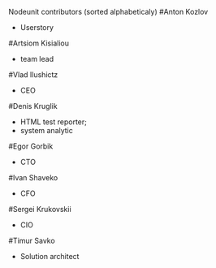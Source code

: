 Nodeunit contributors (sorted alphabeticaly)
#Anton Kozlov
* Userstory

#Artsiom Kisialiou
* team lead

#Vlad Ilushictz
* CEO

#Denis Kruglik
* HTML test reporter;
* system analytic

#Egor Gorbik
* CTO

#Ivan Shaveko
* CFO

#Sergei Krukovskii
* CIO

#Timur Savko
* Solution architect
